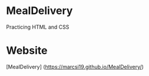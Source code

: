 # MealDelivery
Practicing HTML and CSS
# Website
[MealDelivery] (https://marcsi19.github.io/MealDelivery/)
